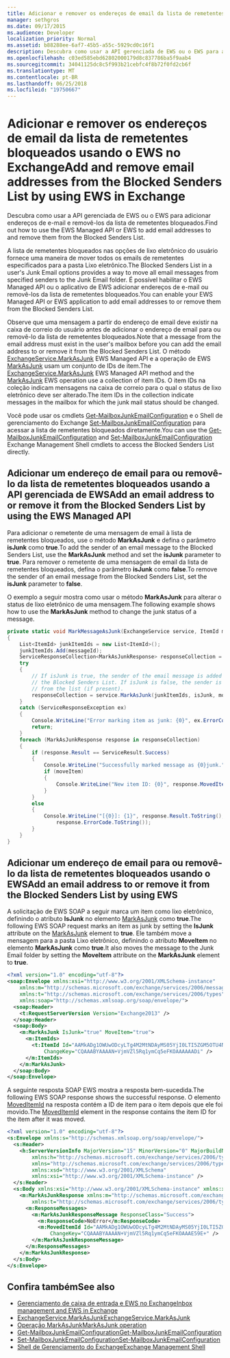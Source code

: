 ```yaml
---
title: Adicionar e remover os endereços de email da lista de remetentes bloqueados usando o EWS no Exchange
manager: sethgros
ms.date: 09/17/2015
ms.audience: Developer
localization_priority: Normal
ms.assetid: b88288ee-6af7-45b5-a55c-5929cd0c16f1
description: Descubra como usar a API gerenciada de EWS ou o EWS para adicionar endereços de e-mail e removê-los da lista de remetentes bloqueados.
ms.openlocfilehash: c03ed585ebd62802000179d8c837786ba5f9aab4
ms.sourcegitcommit: 34041125dc8c5f993b21cebfc4f8b72f0fd2cb6f
ms.translationtype: MT
ms.contentlocale: pt-BR
ms.lasthandoff: 06/25/2018
ms.locfileid: "19750667"
---
```

# <a name="add-and-remove-email-addresses-from-the-blocked-senders-list-by-using-ews-in-exchange"></a><span data-ttu-id="9ddf2-103">Adicionar e remover os endereços de email da lista de remetentes bloqueados usando o EWS no Exchange</span><span class="sxs-lookup"><span data-stu-id="9ddf2-103">Add and remove email addresses from the Blocked Senders List by using EWS in Exchange</span></span>

<span data-ttu-id="9ddf2-104">Descubra como usar a API gerenciada de EWS ou o EWS para adicionar endereços de e-mail e removê-los da lista de remetentes bloqueados.</span><span class="sxs-lookup"><span data-stu-id="9ddf2-104">Find out how to use the EWS Managed API or EWS to add email addresses to and remove them from the Blocked Senders List.</span></span>
  
<span data-ttu-id="9ddf2-105">A lista de remetentes bloqueados nas opções de lixo eletrônico do usuário fornece uma maneira de mover todos os emails de remetentes especificados para a pasta Lixo eletrônico.</span><span class="sxs-lookup"><span data-stu-id="9ddf2-105">The Blocked Senders List in a user's Junk Email options provides a way to move all email messages from specified senders to the Junk Email folder.</span></span> <span data-ttu-id="9ddf2-106">É possível habilitar o EWS Managed API ou o aplicativo de EWS adicionar endereços de e-mail ou removê-los da lista de remetentes bloqueados.</span><span class="sxs-lookup"><span data-stu-id="9ddf2-106">You can enable your EWS Managed API or EWS application to add email addresses to or remove them from the Blocked Senders List.</span></span>
  
<span data-ttu-id="9ddf2-107">Observe que uma mensagem a partir do endereço de email deve existir na caixa de correio do usuário antes de adicionar o endereço de email para ou removê-lo da lista de remetentes bloqueados.</span><span class="sxs-lookup"><span data-stu-id="9ddf2-107">Note that a message from the email address must exist in the user's mailbox before you can add the email address to or remove it from the Blocked Senders List.</span></span> <span data-ttu-id="9ddf2-108">O método [ExchangeService.MarkAsJunk](http://msdn.microsoft.com/pt-br/library/microsoft.exchange.webservices.data.exchangeservice.markasjunk%28v=exchg.80%29.aspx) EWS Managed API e a operação de EWS [MarkAsJunk](http://msdn.microsoft.com/library/1f71f04d-56a9-4fee-a4e7-d1034438329e%28Office.15%29.aspx) usam um conjunto de IDs de item.</span><span class="sxs-lookup"><span data-stu-id="9ddf2-108">The [ExchangeService.MarkAsJunk](http://msdn.microsoft.com/pt-br/library/microsoft.exchange.webservices.data.exchangeservice.markasjunk%28v=exchg.80%29.aspx) EWS Managed API method and the [MarkAsJunk](http://msdn.microsoft.com/library/1f71f04d-56a9-4fee-a4e7-d1034438329e%28Office.15%29.aspx) EWS operation use a collection of item IDs.</span></span> <span data-ttu-id="9ddf2-109">O item IDs na coleção indicam mensagens na caixa de correio para o qual o status de lixo eletrônico deve ser alterado.</span><span class="sxs-lookup"><span data-stu-id="9ddf2-109">The item IDs in the collection indicate messages in the mailbox for which the junk mail status should be changed.</span></span> 
  
<span data-ttu-id="9ddf2-110">Você pode usar os cmdlets [Get-MailboxJunkEmailConfiguration](http://technet.microsoft.com/pt-br/library/dd979784%28v=exchg.150%29.aspx) e o Shell de gerenciamento do Exchange [Set-MailboxJunkEmailConfiguration](http://technet.microsoft.com/pt-br/library/dd979780%28v=exchg.150%29.aspx) para acessar a lista de remetentes bloqueados diretamente.</span><span class="sxs-lookup"><span data-stu-id="9ddf2-110">You can use the [Get-MailboxJunkEmailConfiguration](http://technet.microsoft.com/pt-br/library/dd979784%28v=exchg.150%29.aspx) and [Set-MailboxJunkEmailConfiguration](http://technet.microsoft.com/pt-br/library/dd979780%28v=exchg.150%29.aspx) Exchange Management Shell cmdlets to access the Blocked Senders List directly.</span></span> 
  
## <a name="add-an-email-address-to-or-remove-it-from-the-blocked-senders-list-by-using-the-ews-managed-api"></a><span data-ttu-id="9ddf2-111">Adicionar um endereço de email para ou removê-lo da lista de remetentes bloqueados usando a API gerenciada de EWS</span><span class="sxs-lookup"><span data-stu-id="9ddf2-111">Add an email address to or remove it from the Blocked Senders List by using the EWS Managed API</span></span>
<span data-ttu-id="9ddf2-112"><a name="bk_AddRemoveEWSMA"> </a></span><span class="sxs-lookup"><span data-stu-id="9ddf2-112"></span></span>

<span data-ttu-id="9ddf2-113">Para adicionar o remetente de uma mensagem de email à lista de remetentes bloqueados, use o método **MarkAsJunk** e defina o parâmetro **isJunk** como **true**.</span><span class="sxs-lookup"><span data-stu-id="9ddf2-113">To add the sender of an email message to the Blocked Senders List, use the **MarkAsJunk** method and set the **isJunk** parameter to **true**.</span></span> <span data-ttu-id="9ddf2-114">Para remover o remetente de uma mensagem de email da lista de remetentes bloqueados, defina o parâmetro **isJunk** como **false**.</span><span class="sxs-lookup"><span data-stu-id="9ddf2-114">To remove the sender of an email message from the Blocked Senders List, set the **isJunk** parameter to **false**.</span></span>
  
<span data-ttu-id="9ddf2-115">O exemplo a seguir mostra como usar o método **MarkAsJunk** para alterar o status de lixo eletrônico de uma mensagem.</span><span class="sxs-lookup"><span data-stu-id="9ddf2-115">The following example shows how to use the **MarkAsJunk** method to change the junk status of a message.</span></span> 
  
```cs
private static void MarkMessageAsJunk(ExchangeService service, ItemId messageId, bool isJunk, bool moveItem)
{
    List<ItemId> junkItemIds = new List<ItemId>();
    junkItemIds.Add(messageId);
    ServiceResponseCollection<MarkAsJunkResponse> responseCollection = null;
    try
    {
        // If isJunk is true, the sender of the email message is added to 
        // the Blocked Senders List. If isJunk is false, the sender is removed
        // from the list (if present).
        responseCollection = service.MarkAsJunk(junkItemIds, isJunk, moveItem);
    }
    catch (ServiceResponseException ex)
    {
        Console.WriteLine("Error marking item as junk: {0}", ex.ErrorCode);
        return;
    }
    foreach (MarkAsJunkResponse response in responseCollection)
    {
        if (response.Result == ServiceResult.Success)
        {
            Console.WriteLine("Successfully marked message as {0}junk.", isJunk ? "": "NOT ");
            if (moveItem)
            {
                Console.WriteLine("New item ID: {0}", response.MovedItemId.ToString());
            }
        }
        else
        {
            Console.WriteLine("[{0}]: {1}", response.Result.ToString(),
                response.ErrorCode.ToString());
        }
    }
}
```

## <a name="add-an-email-address-to-or-remove-it-from-the-blocked-senders-list-by-using-ews"></a><span data-ttu-id="9ddf2-116">Adicionar um endereço de email para ou removê-lo da lista de remetentes bloqueados usando o EWS</span><span class="sxs-lookup"><span data-stu-id="9ddf2-116">Add an email address to or remove it from the Blocked Senders List by using EWS</span></span>
<span data-ttu-id="9ddf2-117"><a name="bk_AddRemoveEWS"> </a></span><span class="sxs-lookup"><span data-stu-id="9ddf2-117"></span></span>

<span data-ttu-id="9ddf2-118">A solicitação de EWS SOAP a seguir marca um item como lixo eletrônico, definindo o atributo **IsJunk** no elemento [MarkAsJunk](http://msdn.microsoft.com/library/f06bafc6-7ee3-4b2b-9fd1-7c51328f4729%28Office.15%29.aspx) como **true**.</span><span class="sxs-lookup"><span data-stu-id="9ddf2-118">The following EWS SOAP request marks an item as junk by setting the **IsJunk** attribute on the [MarkAsJunk](http://msdn.microsoft.com/library/f06bafc6-7ee3-4b2b-9fd1-7c51328f4729%28Office.15%29.aspx) element to **true**.</span></span> <span data-ttu-id="9ddf2-119">Ele também move a mensagem para a pasta Lixo eletrônico, definindo o atributo **MoveItem** no elemento **MarkAsJunk** como **true**.</span><span class="sxs-lookup"><span data-stu-id="9ddf2-119">It also moves the message to the Junk Email folder by setting the **MoveItem** attribute on the **MarkAsJunk** element to **true**.</span></span>
  
```XML
<?xml version="1.0" encoding="utf-8"?>
<soap:Envelope xmlns:xsi="http://www.w3.org/2001/XMLSchema-instance" 
    xmlns:m="http://schemas.microsoft.com/exchange/services/2006/messages" 
    xmlns:t="http://schemas.microsoft.com/exchange/services/2006/types" 
    xmlns:soap="http://schemas.xmlsoap.org/soap/envelope/">
  <soap:Header>
    <t:RequestServerVersion Version="Exchange2013" />
  </soap:Header>
  <soap:Body>
    <m:MarkAsJunk IsJunk="true" MoveItem="true">
      <m:ItemIds>
        <t:ItemId Id="AAMkADg1OWUwODcyLTg4M2MtNDAyMS05YjI0LTI5ZGM5OTU4Njk3YwBGAAAAAADPriAxh444TpHj2GoQxWQNBwAN+VjmVZl5Rq1ymCq5eFKOAAAAAAENAAAN+VjmVZl5Rq1ymCq5eFKOAAAAAAEuAAA=" 
            ChangeKey="CQAAABYAAAAN+VjmVZl5Rq1ymCq5eFKOAAAAAADi" />
      </m:ItemIds>
    </m:MarkAsJunk>
  </soap:Body>
</soap:Envelope>
```

<span data-ttu-id="9ddf2-120">A seguinte resposta SOAP EWS mostra a resposta bem-sucedida.</span><span class="sxs-lookup"><span data-stu-id="9ddf2-120">The following EWS SOAP response shows the successful response.</span></span> <span data-ttu-id="9ddf2-121">O elemento [MovedItemId](http://msdn.microsoft.com/library/7d5425ab-1e75-43d1-b801-802ff5139df6%28Office.15%29.aspx) na resposta contém a ID de item para o item depois que ele foi movido.</span><span class="sxs-lookup"><span data-stu-id="9ddf2-121">The [MovedItemId](http://msdn.microsoft.com/library/7d5425ab-1e75-43d1-b801-802ff5139df6%28Office.15%29.aspx) element in the response contains the item ID for the item after it was moved.</span></span> 
  
```XML
<?xml version="1.0" encoding="utf-8"?>
<s:Envelope xmlns:s="http://schemas.xmlsoap.org/soap/envelope/">
  <s:Header>
    <h:ServerVersionInfo MajorVersion="15" MinorVersion="0" MajorBuildNumber="712" MinorBuildNumber="22" Version="V2_3" 
        xmlns:h="http://schemas.microsoft.com/exchange/services/2006/types" 
        xmlns="http://schemas.microsoft.com/exchange/services/2006/types" 
        xmlns:xsd="http://www.w3.org/2001/XMLSchema" 
        xmlns:xsi="http://www.w3.org/2001/XMLSchema-instance" />
  </s:Header>
  <s:Body xmlns:xsi="http://www.w3.org/2001/XMLSchema-instance" xmlns:xsd="http://www.w3.org/2001/XMLSchema">
    <m:MarkAsJunkResponse xmlns:m="http://schemas.microsoft.com/exchange/services/2006/messages" 
        xmlns:t="http://schemas.microsoft.com/exchange/services/2006/types">
      <m:ResponseMessages>
        <m:MarkAsJunkResponseMessage ResponseClass="Success">
          <m:ResponseCode>NoError</m:ResponseCode>
          <m:MovedItemId Id="AAMkADg1OWUwODcyLTg4M2MtNDAyMS05YjI0LTI5ZGM5OTU4Njk3YwBGAAAAAADPriAxh444TpHj2GoQxWQNBwAN+VjmVZl5Rq1ymCq5eFKOAAAAAAEbAAAN+VjmVZl5Rq1ymCq5eFKOAAAE59DIAAA="
              ChangeKey="CQAAABYAAAAN+VjmVZl5Rq1ymCq5eFKOAAAE59E+" />
        </m:MarkAsJunkResponseMessage>
      </m:ResponseMessages>
    </m:MarkAsJunkResponse>
  </s:Body>
</s:Envelope>
```

## <a name="see-also"></a><span data-ttu-id="9ddf2-122">Confira também</span><span class="sxs-lookup"><span data-stu-id="9ddf2-122">See also</span></span>

- [<span data-ttu-id="9ddf2-123">Gerenciamento de caixa de entrada e EWS no Exchange</span><span class="sxs-lookup"><span data-stu-id="9ddf2-123">Inbox management and EWS in Exchange</span></span>](inbox-management-and-ews-in-exchange.md)   
- [<span data-ttu-id="9ddf2-124">ExchangeService.MarkAsJunk</span><span class="sxs-lookup"><span data-stu-id="9ddf2-124">ExchangeService.MarkAsJunk</span></span>](http://msdn.microsoft.com/pt-br/library/microsoft.exchange.webservices.data.exchangeservice.markasjunk%28v=exchg.80%29.aspx)   
- [<span data-ttu-id="9ddf2-125">Operação MarkAsJunk</span><span class="sxs-lookup"><span data-stu-id="9ddf2-125">MarkAsJunk operation</span></span>](http://msdn.microsoft.com/library/1f71f04d-56a9-4fee-a4e7-d1034438329e%28Office.15%29.aspx)   
- [<span data-ttu-id="9ddf2-126">Get-MailboxJunkEmailConfiguration</span><span class="sxs-lookup"><span data-stu-id="9ddf2-126">Get-MailboxJunkEmailConfiguration</span></span>](http://technet.microsoft.com/pt-br/library/dd979784%28v=exchg.150%29.aspx)   
- [<span data-ttu-id="9ddf2-127">Set-MailboxJunkEmailConfiguration</span><span class="sxs-lookup"><span data-stu-id="9ddf2-127">Set-MailboxJunkEmailConfiguration</span></span>](http://technet.microsoft.com/pt-br/library/dd979780%28v=exchg.150%29.aspx) 
- [<span data-ttu-id="9ddf2-128">Shell de Gerenciamento do Exchange</span><span class="sxs-lookup"><span data-stu-id="9ddf2-128">Exchange Management Shell</span></span>](../management/exchange-management-shell.md)
    

